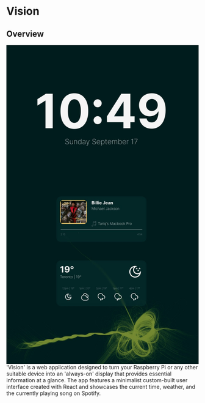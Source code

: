 # Vision
## Overview
<img style="float: right;" src="vision.jpg">
'Vision' is a web application designed to turn your Raspberry Pi or any other suitable device into an 'always-on' display that provides essential information at a glance. The app features a minimalist custom-built user interface created with React and showcases the current time, weather, and the currently playing song on Spotify.

